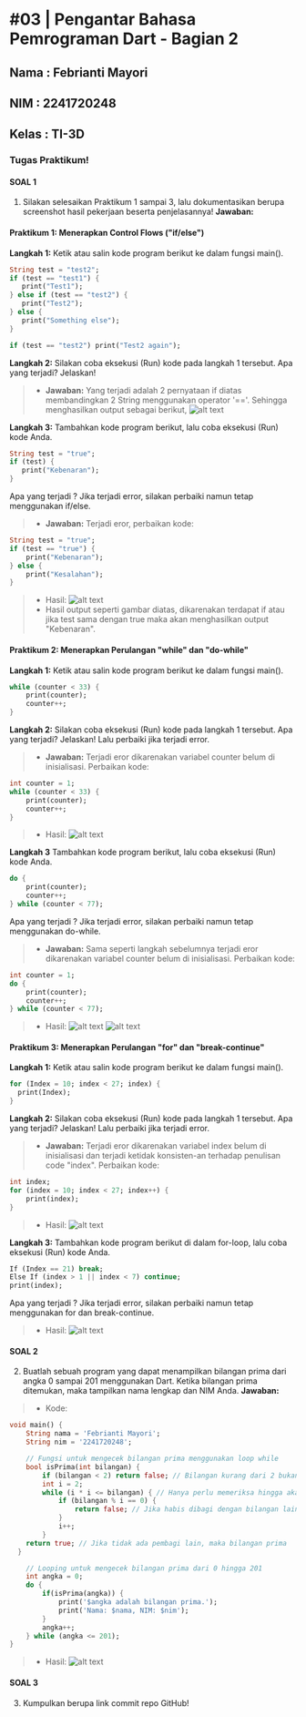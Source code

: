 # #03 | Pengantar Bahasa Pemrograman Dart - Bagian 2 

## Nama : Febrianti Mayori
## NIM : 2241720248
## Kelas : TI-3D

### Tugas Praktikum!
#### SOAL 1
1. Silakan selesaikan Praktikum 1 sampai 3, lalu dokumentasikan berupa screenshot hasil pekerjaan beserta penjelasannya!
**Jawaban:**
#### Praktikum 1: Menerapkan Control Flows ("if/else")
**Langkah 1:**
Ketik atau salin kode program berikut ke dalam fungsi main().
```dart
String test = "test2";
if (test == "test1") {
   print("Test1");
} else if (test == "test2") {
   print("Test2");
} else {
   print("Something else");
}

if (test == "test2") print("Test2 again");
```

**Langkah 2:**
Silakan coba eksekusi (Run) kode pada langkah 1 tersebut. Apa yang terjadi? Jelaskan!
> * **Jawaban:** Yang terjadi adalah 2 pernyataan if diatas membandingkan 2 String menggunakan operator '=='. Sehingga menghasilkan output sebagai berikut, 
> ![alt text](img/prak1.png)

**Langkah 3:**
Tambahkan kode program berikut, lalu coba eksekusi (Run) kode Anda.
```dart
String test = "true";
if (test) {
   print("Kebenaran");
}
```
Apa yang terjadi ? Jika terjadi error, silakan perbaiki namun tetap menggunakan if/else.
> * **Jawaban:** Terjadi eror, perbaikan kode:
```dart
String test = "true";
if (test == "true") {
    print("Kebenaran");
} else {
    print("Kesalahan");
}
```
> * Hasil:
> ![alt text](img/prak1-1.png)
> * Hasil output seperti gambar diatas, dikarenakan terdapat if atau jika test sama dengan true maka akan menghasilkan output "Kebenaran".

#### Praktikum 2: Menerapkan Perulangan "while" dan "do-while"
**Langkah 1:**
Ketik atau salin kode program berikut ke dalam fungsi main().
```dart
while (counter < 33) {
    print(counter);
    counter++;
}
```

**Langkah 2:**
Silakan coba eksekusi (Run) kode pada langkah 1 tersebut. Apa yang terjadi? Jelaskan! Lalu perbaiki jika terjadi error.
> * **Jawaban:** Terjadi eror dikarenakan variabel counter belum di inisialisasi. Perbaikan kode:
```dart
int counter = 1;
while (counter < 33) {
    print(counter);
    counter++;
}
```
> * Hasil:
> ![alt text](img/prak2.png)

**Langkah 3**
Tambahkan kode program berikut, lalu coba eksekusi (Run) kode Anda.
```dart
do {
    print(counter);
    counter++;
} while (counter < 77);
```
Apa yang terjadi ? Jika terjadi error, silakan perbaiki namun tetap menggunakan do-while.
> * **Jawaban:** Sama seperti langkah sebelumnya terjadi eror dikarenakan variabel counter belum di inisialisasi. Perbaikan kode:
```dart
int counter = 1;
do {
    print(counter);
    counter++;
} while (counter < 77);
```
> * Hasil:
> ![alt text](img/prak2-1.png)
> ![alt text](img/prak2-2.png)

#### Praktikum 3: Menerapkan Perulangan "for" dan "break-continue"
**Langkah 1:**
Ketik atau salin kode program berikut ke dalam fungsi main().
```dart
for (Index = 10; index < 27; index) {
  print(Index);
}
```

**Langkah 2:**
Silakan coba eksekusi (Run) kode pada langkah 1 tersebut. Apa yang terjadi? Jelaskan! Lalu perbaiki jika terjadi error.
> * **Jawaban:** Terjadi eror dikarenakan variabel index belum di inisialisasi dan terjadi ketidak konsisten-an terhadap penulisan code "index". Perbaikan kode:
```dart
int index;
for (index = 10; index < 27; index++) {
    print(index);
}
```
> * Hasil:
> ![alt text](img/prak3.png)

**Langkah 3:**
Tambahkan kode program berikut di dalam for-loop, lalu coba eksekusi (Run) kode Anda.
```dart
If (Index == 21) break;
Else If (index > 1 || index < 7) continue;
print(index);
```
Apa yang terjadi ? Jika terjadi error, silakan perbaiki namun tetap menggunakan for dan break-continue.
> * Hasil:
> ![alt text](img/prak3-1.png)

#### SOAL 2
2. Buatlah sebuah program yang dapat menampilkan bilangan prima dari angka 0 sampai 201 menggunakan Dart. Ketika bilangan prima ditemukan, maka tampilkan nama lengkap dan NIM Anda.
**Jawaban:**
> * Kode:
```dart
void main() {
    String nama = 'Febrianti Mayori';
    String nim = '2241720248';

    // Fungsi untuk mengecek bilangan prima menggunakan loop while
    bool isPrima(int bilangan) {
        if (bilangan < 2) return false; // Bilangan kurang dari 2 bukan bilangan prima
        int i = 2;
        while (i * i <= bilangan) { // Hanya perlu memeriksa hingga akar dari bilangan
            if (bilangan % i == 0) {
                return false; // Jika habis dibagi dengan bilangan lain, maka bukan bilangan prima
            }
            i++;
        }
    return true; // Jika tidak ada pembagi lain, maka bilangan prima
  }

    // Looping untuk mengecek bilangan prima dari 0 hingga 201
    int angka = 0;
    do {
        if(isPrima(angka)) {
            print('$angka adalah bilangan prima.');
            print('Nama: $nama, NIM: $nim');
        }
        angka++;
    } while (angka <= 201);
}
```
> * Hasil:
> ![alt text](img/soal2.png)


#### SOAL 3
3. Kumpulkan berupa link commit repo GitHub!